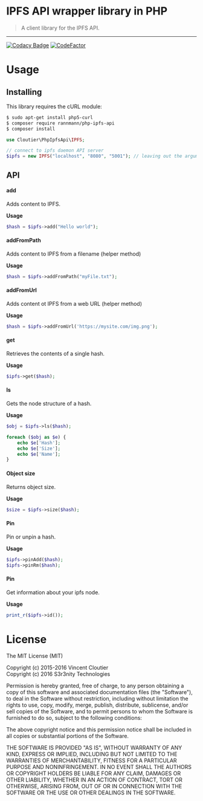 IPFS API wrapper library in PHP
======================================

> A client library for the IPFS API.

-----
[![Codacy Badge](https://api.codacy.com/project/badge/Grade/b402bd7a7ae4452db5262493413a933d)](https://www.codacy.com/manual/rannmann/php-ipfs-api?utm_source=github.com&amp;utm_medium=referral&amp;utm_content=rannmann/php-ipfs-api&amp;utm_campaign=Badge_Grade)
[![CodeFactor](https://www.codefactor.io/repository/github/rannmann/php-ipfs-api/badge/master)](https://www.codefactor.io/repository/github/rannmann/php-ipfs-api/overview/master)


# Usage

## Installing 

This library requires the cURL module:

```bash
$ sudo apt-get install php5-curl
$ composer require rannmann/php-ipfs-api
$ composer install
```

```PHP
use Cloutier\PhpIpfsApi\IPFS;

// connect to ipfs daemon API server
$ipfs = new IPFS("localhost", "8080", "5001"); // leaving out the arguments will default to these values
```


## API


#### add

Adds content to IPFS. 

**Usage**
```PHP
$hash = $ipfs->add("Hello world");
```

#### addFromPath

Adds content to IPFS from a filename (helper method)

**Usage**
```PHP
$hash = $ipfs->addFromPath("myFile.txt");
```

#### addFromUrl

Adds content ot IPFS from a web URL (helper method)

**Usage**
```PHP
$hash = $ipfs->addFromUrl('https://mysite.com/img.png');
```


#### get

Retrieves the contents of a single hash.

**Usage**
```PHP
$ipfs->get($hash);
```

#### ls
Gets the node structure of a hash.

**Usage**
```PHP
$obj = $ipfs->ls($hash);

foreach ($obj as $e) {
	echo $e['Hash'];
	echo $e['Size'];
	echo $e['Name'];
}
```


#### Object size

Returns object size.

**Usage**
```PHP
$size = $ipfs->size($hash);
```

#### Pin

Pin or unpin a hash.

**Usage**
```PHP
$ipfs->pinAdd($hash);
$ipfs->pinRm($hash);
```

#### Pin

Get information about your ipfs node.

**Usage**
```PHP
print_r($ipfs->id());
```

# License 

The MIT License (MIT)

Copyright (c) 2015-2016 Vincent Cloutier  
Copyright (c) 2016 S3r3nity Technologies 

Permission is hereby granted, free of charge, to any person obtaining a copy of this software and associated documentation files (the "Software"), to deal in the Software without restriction, including without limitation the rights to use, copy, modify, merge, publish, distribute, sublicense, and/or sell copies of the Software, and to permit persons to whom the Software is furnished to do so, subject to the following conditions:

The above copyright notice and this permission notice shall be included in all copies or substantial portions of the Software.

THE SOFTWARE IS PROVIDED "AS IS", WITHOUT WARRANTY OF ANY KIND, EXPRESS OR IMPLIED, INCLUDING BUT NOT LIMITED TO THE WARRANTIES OF MERCHANTABILITY, FITNESS FOR A PARTICULAR PURPOSE AND NONINFRINGEMENT. IN NO EVENT SHALL THE AUTHORS OR COPYRIGHT HOLDERS BE LIABLE FOR ANY CLAIM, DAMAGES OR OTHER LIABILITY, WHETHER IN AN ACTION OF CONTRACT, TORT OR OTHERWISE, ARISING FROM, OUT OF OR IN CONNECTION WITH THE SOFTWARE OR THE USE OR OTHER DEALINGS IN THE SOFTWARE.
